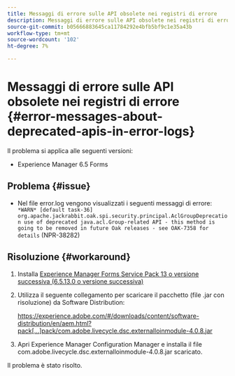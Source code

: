 ```yaml
---
title: Messaggi di errore sulle API obsolete nei registri di errore
description: Messaggi di errore sulle API obsolete nei registri di errore
source-git-commit: b05666883645ca11784292e4bfb5bf9c1e35a43b
workflow-type: tm+mt
source-wordcount: '102'
ht-degree: 7%

---
```



# Messaggi di errore sulle API obsolete nei registri di errore {#error-messages-about-deprecated-apis-in-error-logs}

Il problema si applica alle seguenti versioni:

* Experience Manager 6.5 Forms

## Problema   {#issue}

* Nel file error.log vengono visualizzati i seguenti messaggi di errore:
   ` *WARN* [default task-36] org.apache.jackrabbit.oak.spi.security.principal.AclGroupDeprecation use of deprecated java.acl.Group-related API - this method is going to be removed in future Oak releases - see OAK-7358 for details` (NPR-38282)

## Risoluzione {#workaround}

1. Installa [Experience Manager Forms Service Pack 13 o versione successiva (6.5.13.0 o versione successiva)](https://experienceleague.adobe.com/docs/experience-manager-65/release-notes/release-notes.html?lang=it)
1. Utilizza il seguente collegamento per scaricare il pacchetto (file .jar con risoluzione) da Software Distribution:

   https://experience.adobe.com/#/downloads/content/software-distribution/en/aem.html?pack[...]pack/com.adobe.livecycle.dsc.externalloinmodule-4.0.8.jar

1. Apri Experience Manager Configuration Manager e installa il file com.adobe.livecycle.dsc.externalloinmodule-4.0.8.jar scaricato.

Il problema è stato risolto.